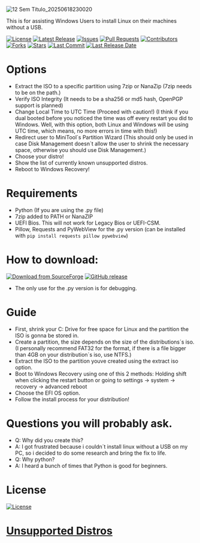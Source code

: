 ![12 Sem Título_20250618230020](https://github.com/user-attachments/assets/d10c7e4b-277f-4d3c-aa88-7e337493b545)


This is for assisting Windows Users to install Linux on their machines without a USB.

[![License](https://img.shields.io/github/license/CharaUTnDT/LinuxDBAssistant)](https://github.com/CharaUTnDT/LinuxDBAssistant/blob/main/LICENSE)
[![Latest Release](https://img.shields.io/github/v/release/CharaUTnDT/LinuxDBAssistant?label=release)](https://github.com/CharaUTnDT/LinuxDBAssistant/releases)
[![Issues](https://img.shields.io/github/issues/CharaUTnDT/LinuxDBAssistant)](https://github.com/CharaUTnDT/LinuxDBAssistant/issues)
[![Pull Requests](https://img.shields.io/github/issues-pr/CharaUTnDT/LinuxDBAssistant)](https://github.com/CharaUTnDT/LinuxDBAssistant/pulls)
[![Contributors](https://img.shields.io/github/contributors/CharaUTnDT/LinuxDBAssistant)](https://github.com/CharaUTnDT/LinuxDBAssistant/graphs/contributors)
[![Forks](https://img.shields.io/github/forks/CharaUTnDT/LinuxDBAssistant?style=flat-square)](https://github.com/CharaUTnDT/LinuxDBAssistant/network/members)
[![Stars](https://img.shields.io/github/stars/CharaUTnDT/LinuxDBAssistant?style=flat-square)](https://github.com/CharaUTnDT/LinuxDBAssistant/stargazers)
[![Last Commit](https://img.shields.io/github/last-commit/CharaUTnDT/LinuxDBAssistant)](https://github.com/CharaUTnDT/LinuxDBAssistant/commits)
[![Last Release Date](https://img.shields.io/github/release-date/CharaUTnDT/LinuxDBAssistant)](https://github.com/CharaUTnDT/LinuxDBAssistant/releases)
# Options
- Extract the ISO to a specific partition using 7zip or NanaZip (7zip needs to be on the path.)
- Verify ISO Integrity (It needs to be a sha256 or md5 hash, OpenPGP support is planned)
- Change Local Time to UTC Time (Proceed with caution!) (I think if you dual booted before you noticed the time was off every restart you did to Windows. Well, with this option, both Linux and Windows will be using UTC time, which means, no more errors in time with this!)
- Redirect user to MiniTool´s Partition Wizard (This should only be used in case Disk Management doesn´t allow the user to shrink the necessary space, otherwise you should use Disk Management.)
- Choose your distro!
- Show the list of currently known unsupported distros.
- Reboot to Windows Recovery!
# Requirements
- Python (If you are using the .py file)
- 7zip added to PATH or NanaZIP
- UEFI Bios. This will not work for Legacy Bios or UEFI-CSM.
- Pillow, Requests and PyWebView for the .py version (can be installed with ````pip install requests pillow pywebview````)
# How to download:
[![Download from SourceForge](https://a.fsdn.com/con/app/sf-download-button)](https://sourceforge.net/projects/linuxdbassistant/files/v2.1/)
[![GitHub release](https://img.shields.io/github/v/release/CharaUTnDT/LinuxDBAssistant?label=Download%20from%20GitHub%20Releases)](https://github.com/CharaUTnDT/LinuxDBAssistant/releases/latest)
- The only use for the .py version is for debugging.
# Guide 
- First, shrink your C: Drive for free space for Linux and the partition the ISO is gonna be stored in.
- Create a partition, the size depends on the size of the distributions´s iso. (I personally recommend FAT32 for the format, if there is a file bigger than 4GB on your distribution´s iso, use NTFS.)
- Extract the ISO to the partition youve created using the extract iso option.
- Boot to Windows Recovery using one of this 2 methods: Holding shift when clicking the restart button or going to settings -> system -> recovery -> advanced reboot 
- Choose the EFI OS option.
- Follow the install process for your distribution!
# Questions you will probably ask.
- Q: Why did you create this?
- A: I got frustrated because i couldn´t install linux without a USB on my PC, so i decided to do some research and bring the fix to life.
- Q: Why python?
- A: I heard a bunch of times that Python is good for beginners. 
# License
[![License](https://img.shields.io/github/license/CharaUTnDT/LinuxDBAssistant)](https://github.com/CharaUTnDT/LinuxDBAssistant/blob/main/LICENSE)
# [Unsupported Distros](https://github.com/CharaUTnDT/LinuxDBAssistant/blob/main/UnsupportedDistros.md)

